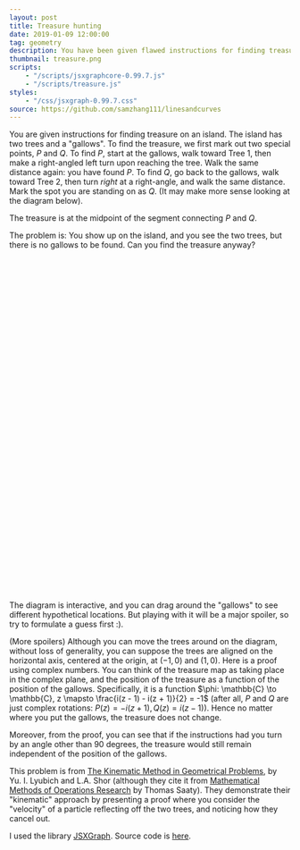 ```yaml
---
layout: post
title: Treasure hunting
date: 2019-01-09 12:00:00
tag: geometry
description: You have been given flawed instructions for finding treasure on an island, but geometry may be able to help.
thumbnail: treasure.png
scripts:
    - "/scripts/jsxgraphcore-0.99.7.js"
    - "/scripts/treasure.js"
styles:
    - "/css/jsxgraph-0.99.7.css"
source: https://github.com/samzhang111/linesandcurves
---
```


You are given instructions for finding treasure on an island. The island has two trees and a "gallows". To find the treasure, we first mark out two special points, $P$ and $Q$. To find $P$, start at the gallows, walk toward Tree 1, then make a right-angled left turn upon reaching the tree. Walk the same distance again: you have found $P$. To find $Q$, go back to the gallows, walk toward Tree 2, then turn _right_ at a right-angle, and walk the same distance. Mark the spot you are standing on as $Q$. (It may make more sense looking at the diagram below).

The treasure is at the midpoint of the segment connecting $P$ and $Q$.

The problem is: You show up on the island, and you see the two trees, but there is no gallows to be found. Can you find the treasure anyway?

<div id="treasure" class="jxgbox" style="width:600px; height:600px; margin-left:auto; margin-right:auto;"></div>

The diagram is interactive, and you can drag around the "gallows" to see different hypothetical locations. But playing with it will be a major spoiler, so try to formulate a guess first :).

(More spoilers) Although you can move the trees around on the diagram, without loss of generality, you can suppose the trees are aligned on the horizontal axis, centered at the origin, at $(-1, 0)$ and $(1, 0)$. Here is a proof using complex numbers. You can think of the treasure map as taking place in the complex plane, and the position of the treasure as a function of the position of the gallows. Specifically, it is a function $\phi: \mathbb{C} \to \mathbb{C}, z \mapsto \frac{i(z - 1) - i(z + 1)}{2} = -1$ (after all, $P$ and $Q$ are just complex rotations: $P(z) = -i(z + 1), Q(z) = i(z - 1)$). Hence no matter where you put the gallows, the treasure does not change.

Moreover, from the proof, you can see that if the instructions had you turn by an angle other than 90 degrees, the treasure would still remain independent of the position of the gallows.

This problem is from [The Kinematic Method in Geometrical Problems](https://periplusmathematicus.files.wordpress.com/2018/05/lyubich-shor-the-kinematic-method-in-geometrical-problems.pdf), by Yu. I. Lyubich and L.A. Shor (although they cite it from [Mathematical Methods of Operations Research](https://archive.org/details/MathematicalMethodsOfOperationsResearch) by Thomas Saaty). They demonstrate their "kinematic" approach by presenting a proof
where you consider the "velocity" of a particle reflecting off the two trees, and noticing how they cancel out.

I used the library [JSXGraph](https://jsxgraph.org/). Source code is [here](https://github.com/samzhang111/linesandcurves/blob/master/treasure.js).
